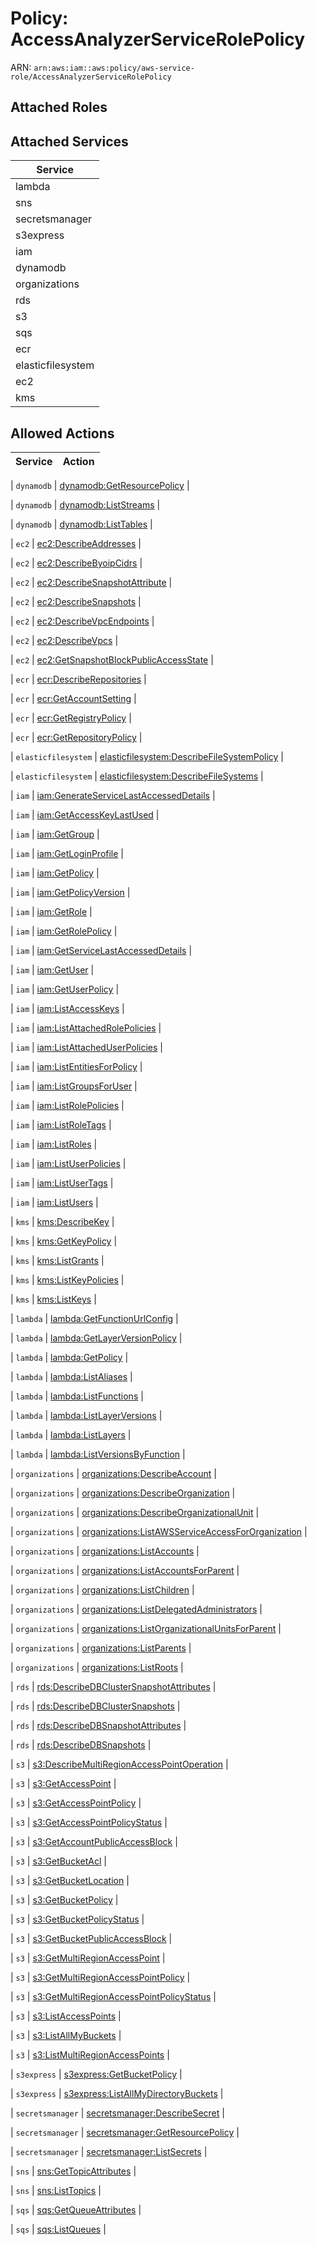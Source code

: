 # Policy: AccessAnalyzerServiceRolePolicy

ARN: `arn:aws:iam::aws:policy/aws-service-role/AccessAnalyzerServiceRolePolicy`

## Attached Roles

## Attached Services

| Service |
|---------|
| lambda |
| sns |
| secretsmanager |
| s3express |
| iam |
| dynamodb |
| organizations |
| rds |
| s3 |
| sqs |
| ecr |
| elasticfilesystem |
| ec2 |
| kms |

## Allowed Actions

| Service | Action |
|:-------:|--------|

| `dynamodb` | [dynamodb:GetResourcePolicy](../actions.md#dynamodb:getresourcepolicy) |

| `dynamodb` | [dynamodb:ListStreams](../actions.md#dynamodb:liststreams) |

| `dynamodb` | [dynamodb:ListTables](../actions.md#dynamodb:listtables) |

| `ec2` | [ec2:DescribeAddresses](../actions.md#ec2:describeaddresses) |

| `ec2` | [ec2:DescribeByoipCidrs](../actions.md#ec2:describebyoipcidrs) |

| `ec2` | [ec2:DescribeSnapshotAttribute](../actions.md#ec2:describesnapshotattribute) |

| `ec2` | [ec2:DescribeSnapshots](../actions.md#ec2:describesnapshots) |

| `ec2` | [ec2:DescribeVpcEndpoints](../actions.md#ec2:describevpcendpoints) |

| `ec2` | [ec2:DescribeVpcs](../actions.md#ec2:describevpcs) |

| `ec2` | [ec2:GetSnapshotBlockPublicAccessState](../actions.md#ec2:getsnapshotblockpublicaccessstate) |

| `ecr` | [ecr:DescribeRepositories](../actions.md#ecr:describerepositories) |

| `ecr` | [ecr:GetAccountSetting](../actions.md#ecr:getaccountsetting) |

| `ecr` | [ecr:GetRegistryPolicy](../actions.md#ecr:getregistrypolicy) |

| `ecr` | [ecr:GetRepositoryPolicy](../actions.md#ecr:getrepositorypolicy) |

| `elasticfilesystem` | [elasticfilesystem:DescribeFileSystemPolicy](../actions.md#elasticfilesystem:describefilesystempolicy) |

| `elasticfilesystem` | [elasticfilesystem:DescribeFileSystems](../actions.md#elasticfilesystem:describefilesystems) |

| `iam` | [iam:GenerateServiceLastAccessedDetails](../actions.md#iam:generateservicelastaccesseddetails) |

| `iam` | [iam:GetAccessKeyLastUsed](../actions.md#iam:getaccesskeylastused) |

| `iam` | [iam:GetGroup](../actions.md#iam:getgroup) |

| `iam` | [iam:GetLoginProfile](../actions.md#iam:getloginprofile) |

| `iam` | [iam:GetPolicy](../actions.md#iam:getpolicy) |

| `iam` | [iam:GetPolicyVersion](../actions.md#iam:getpolicyversion) |

| `iam` | [iam:GetRole](../actions.md#iam:getrole) |

| `iam` | [iam:GetRolePolicy](../actions.md#iam:getrolepolicy) |

| `iam` | [iam:GetServiceLastAccessedDetails](../actions.md#iam:getservicelastaccesseddetails) |

| `iam` | [iam:GetUser](../actions.md#iam:getuser) |

| `iam` | [iam:GetUserPolicy](../actions.md#iam:getuserpolicy) |

| `iam` | [iam:ListAccessKeys](../actions.md#iam:listaccesskeys) |

| `iam` | [iam:ListAttachedRolePolicies](../actions.md#iam:listattachedrolepolicies) |

| `iam` | [iam:ListAttachedUserPolicies](../actions.md#iam:listattacheduserpolicies) |

| `iam` | [iam:ListEntitiesForPolicy](../actions.md#iam:listentitiesforpolicy) |

| `iam` | [iam:ListGroupsForUser](../actions.md#iam:listgroupsforuser) |

| `iam` | [iam:ListRolePolicies](../actions.md#iam:listrolepolicies) |

| `iam` | [iam:ListRoleTags](../actions.md#iam:listroletags) |

| `iam` | [iam:ListRoles](../actions.md#iam:listroles) |

| `iam` | [iam:ListUserPolicies](../actions.md#iam:listuserpolicies) |

| `iam` | [iam:ListUserTags](../actions.md#iam:listusertags) |

| `iam` | [iam:ListUsers](../actions.md#iam:listusers) |

| `kms` | [kms:DescribeKey](../actions.md#kms:describekey) |

| `kms` | [kms:GetKeyPolicy](../actions.md#kms:getkeypolicy) |

| `kms` | [kms:ListGrants](../actions.md#kms:listgrants) |

| `kms` | [kms:ListKeyPolicies](../actions.md#kms:listkeypolicies) |

| `kms` | [kms:ListKeys](../actions.md#kms:listkeys) |

| `lambda` | [lambda:GetFunctionUrlConfig](../actions.md#lambda:getfunctionurlconfig) |

| `lambda` | [lambda:GetLayerVersionPolicy](../actions.md#lambda:getlayerversionpolicy) |

| `lambda` | [lambda:GetPolicy](../actions.md#lambda:getpolicy) |

| `lambda` | [lambda:ListAliases](../actions.md#lambda:listaliases) |

| `lambda` | [lambda:ListFunctions](../actions.md#lambda:listfunctions) |

| `lambda` | [lambda:ListLayerVersions](../actions.md#lambda:listlayerversions) |

| `lambda` | [lambda:ListLayers](../actions.md#lambda:listlayers) |

| `lambda` | [lambda:ListVersionsByFunction](../actions.md#lambda:listversionsbyfunction) |

| `organizations` | [organizations:DescribeAccount](../actions.md#organizations:describeaccount) |

| `organizations` | [organizations:DescribeOrganization](../actions.md#organizations:describeorganization) |

| `organizations` | [organizations:DescribeOrganizationalUnit](../actions.md#organizations:describeorganizationalunit) |

| `organizations` | [organizations:ListAWSServiceAccessForOrganization](../actions.md#organizations:listawsserviceaccessfororganization) |

| `organizations` | [organizations:ListAccounts](../actions.md#organizations:listaccounts) |

| `organizations` | [organizations:ListAccountsForParent](../actions.md#organizations:listaccountsforparent) |

| `organizations` | [organizations:ListChildren](../actions.md#organizations:listchildren) |

| `organizations` | [organizations:ListDelegatedAdministrators](../actions.md#organizations:listdelegatedadministrators) |

| `organizations` | [organizations:ListOrganizationalUnitsForParent](../actions.md#organizations:listorganizationalunitsforparent) |

| `organizations` | [organizations:ListParents](../actions.md#organizations:listparents) |

| `organizations` | [organizations:ListRoots](../actions.md#organizations:listroots) |

| `rds` | [rds:DescribeDBClusterSnapshotAttributes](../actions.md#rds:describedbclustersnapshotattributes) |

| `rds` | [rds:DescribeDBClusterSnapshots](../actions.md#rds:describedbclustersnapshots) |

| `rds` | [rds:DescribeDBSnapshotAttributes](../actions.md#rds:describedbsnapshotattributes) |

| `rds` | [rds:DescribeDBSnapshots](../actions.md#rds:describedbsnapshots) |

| `s3` | [s3:DescribeMultiRegionAccessPointOperation](../actions.md#s3:describemultiregionaccesspointoperation) |

| `s3` | [s3:GetAccessPoint](../actions.md#s3:getaccesspoint) |

| `s3` | [s3:GetAccessPointPolicy](../actions.md#s3:getaccesspointpolicy) |

| `s3` | [s3:GetAccessPointPolicyStatus](../actions.md#s3:getaccesspointpolicystatus) |

| `s3` | [s3:GetAccountPublicAccessBlock](../actions.md#s3:getaccountpublicaccessblock) |

| `s3` | [s3:GetBucketAcl](../actions.md#s3:getbucketacl) |

| `s3` | [s3:GetBucketLocation](../actions.md#s3:getbucketlocation) |

| `s3` | [s3:GetBucketPolicy](../actions.md#s3:getbucketpolicy) |

| `s3` | [s3:GetBucketPolicyStatus](../actions.md#s3:getbucketpolicystatus) |

| `s3` | [s3:GetBucketPublicAccessBlock](../actions.md#s3:getbucketpublicaccessblock) |

| `s3` | [s3:GetMultiRegionAccessPoint](../actions.md#s3:getmultiregionaccesspoint) |

| `s3` | [s3:GetMultiRegionAccessPointPolicy](../actions.md#s3:getmultiregionaccesspointpolicy) |

| `s3` | [s3:GetMultiRegionAccessPointPolicyStatus](../actions.md#s3:getmultiregionaccesspointpolicystatus) |

| `s3` | [s3:ListAccessPoints](../actions.md#s3:listaccesspoints) |

| `s3` | [s3:ListAllMyBuckets](../actions.md#s3:listallmybuckets) |

| `s3` | [s3:ListMultiRegionAccessPoints](../actions.md#s3:listmultiregionaccesspoints) |

| `s3express` | [s3express:GetBucketPolicy](../actions.md#s3express:getbucketpolicy) |

| `s3express` | [s3express:ListAllMyDirectoryBuckets](../actions.md#s3express:listallmydirectorybuckets) |

| `secretsmanager` | [secretsmanager:DescribeSecret](../actions.md#secretsmanager:describesecret) |

| `secretsmanager` | [secretsmanager:GetResourcePolicy](../actions.md#secretsmanager:getresourcepolicy) |

| `secretsmanager` | [secretsmanager:ListSecrets](../actions.md#secretsmanager:listsecrets) |

| `sns` | [sns:GetTopicAttributes](../actions.md#sns:gettopicattributes) |

| `sns` | [sns:ListTopics](../actions.md#sns:listtopics) |

| `sqs` | [sqs:GetQueueAttributes](../actions.md#sqs:getqueueattributes) |

| `sqs` | [sqs:ListQueues](../actions.md#sqs:listqueues) |
